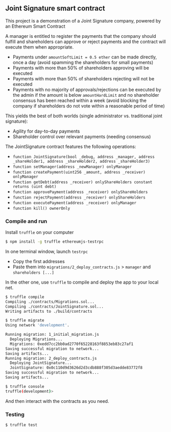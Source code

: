 Joint Signature smart contract
---

This project is a demonstration of a Joint Signature company, powered by an Ethereum Smart Contract

A manager is entitled to register the payments that the company should fulfill and shareholders can approve or reject payments and the contract will execute them when appropriate. 

- Payments under `amountSoftLimit = 0.5 ether` can be made directly, once a day (avoid spamming the shareholders for small payments)
- Payments with more than 50% of shareholders approving will be executed
- Payments with more than 50% of shareholders rejecting will not be executed
- Payments with no majority of approvals/rejections can be executed by the admin if the amount is below `amountHardLimit` and no shareholder consensus has been reached within a week (avoid blocking the company if shareholders do not vote within a reasonable period of time)

This yields the best of both worlds (single administrator vs. traditional joint signature): 
* Agility for day-to-day payments
* Shareholder control over relevant payments (needing consensus)

The JointSignature contract features the following operations: 

* `function JointSignature(bool _debug, address _manager, address _shareHolder1, address _shareHolder2, address _shareHolder3)`
* `function setManager(address _newManager) onlyManager`
* `function createPayment(uint256 _amount, address _receiver) onlyManager`
* `function getDebt(address _receiver) onlyShareHolders constant returns (uint debt)`
* `function approvePayment(address _receiver) onlyShareHolders`
* `function rejectPayment(address _receiver) onlyShareHolders`
* `function executePayment(address _receiver) onlyManager`
* `function kill() ownerOnly`


### Compile and run

Install `truffle` on your computer

```bash
$ npm install -g truffle ethereumjs-testrpc
```

In one terminal window, launch `testrpc`

* Copy the first addresses
* Paste them into `migrations/2_deploy_contracts.js` > `manager` and `shareholders [...]`

In the other one, use `truffle` to compile and deploy the app to your local net.

```bash
$ truffle compile
Compiling ./contracts/Migrations.sol...
Compiling ./contracts/JointSignature.sol...
Writing artifacts to ./build/contracts
```

```bash
$ truffle migrate
Using network 'development'.

Running migration: 1_initial_migration.js
  Deploying Migrations...
  Migrations: 0xedd7cc2bb0ad2770f65228163f8853eb83c27af1
Saving successful migration to network...
Saving artifacts...
Running migration: 2_deploy_contracts.js
  Deploying JointSignature...
  JointSignature: 0x0c110d9d3626d2d3cdb888f305d3aedde83772f8
Saving successful migration to network...
Saving artifacts...
```

```bash
$ truffle console
truffle(development)> 
```

And then interact with the contracts as you need.

### Testing

```bash
$ truffle test
```
